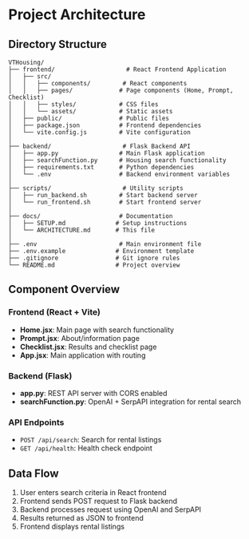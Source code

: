 # Project Architecture

## Directory Structure

```
VTHousing/
├── frontend/                    # React Frontend Application
│   ├── src/
│   │   ├── components/         # React components
│   │   ├── pages/             # Page components (Home, Prompt, Checklist)
│   │   ├── styles/            # CSS files
│   │   └── assets/            # Static assets
│   ├── public/                # Public files
│   ├── package.json           # Frontend dependencies
│   └── vite.config.js         # Vite configuration
│
├── backend/                    # Flask Backend API
│   ├── app.py                 # Main Flask application
│   ├── searchFunction.py      # Housing search functionality
│   ├── requirements.txt       # Python dependencies
│   └── .env                   # Backend environment variables
│
├── scripts/                    # Utility scripts
│   ├── run_backend.sh         # Start backend server
│   └── run_frontend.sh        # Start frontend server
│
├── docs/                      # Documentation
│   ├── SETUP.md              # Setup instructions
│   └── ARCHITECTURE.md       # This file
│
├── .env                       # Main environment file
├── .env.example              # Environment template
├── .gitignore                # Git ignore rules
└── README.md                 # Project overview
```

## Component Overview

### Frontend (React + Vite)
- **Home.jsx**: Main page with search functionality
- **Prompt.jsx**: About/information page
- **Checklist.jsx**: Results and checklist page
- **App.jsx**: Main application with routing

### Backend (Flask)
- **app.py**: REST API server with CORS enabled
- **searchFunction.py**: OpenAI + SerpAPI integration for rental search

### API Endpoints
- `POST /api/search`: Search for rental listings
- `GET /api/health`: Health check endpoint

## Data Flow
1. User enters search criteria in React frontend
2. Frontend sends POST request to Flask backend
3. Backend processes request using OpenAI and SerpAPI
4. Results returned as JSON to frontend
5. Frontend displays rental listings